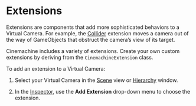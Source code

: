 # Extensions

Extensions are components that add more sophisticated behaviors to a Virtual Camera. For example, the [Collider](CinemachineCollider.html) extension moves a camera out of the way of GameObjects that obstruct the camera’s view of its target.

Cinemachine includes a variety of extensions. Create your own custom extensions by deriving from the `CinemachineExtension` class.

To add an extension to a Virtual Camera:

1. Select your Virtual Camera in the [Scene](https://docs.unity3d.com/Manual/UsingTheSceneView.html) view or [Hierarchy](https://docs.unity3d.com/Manual/Hierarchy.html) window.

2. In the [Inspector](https://docs.unity3d.com/Manual/UsingTheInspector.html), use the **Add Extension** drop-down menu to choose the extension.


